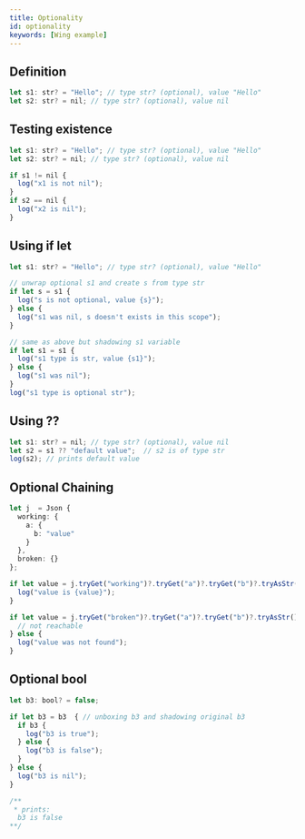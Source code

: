 ```yaml
---
title: Optionality
id: optionality
keywords: [Wing example]
---
```


## Definition 

```ts playground example
let s1: str? = "Hello"; // type str? (optional), value "Hello"
let s2: str? = nil; // type str? (optional), value nil
```

## Testing existence  
```ts playground example
let s1: str? = "Hello"; // type str? (optional), value "Hello"
let s2: str? = nil; // type str? (optional), value nil

if s1 != nil {
  log("x1 is not nil");
}
if s2 == nil {
  log("x2 is nil");
}
```

## Using if let
```ts playground example
let s1: str? = "Hello"; // type str? (optional), value "Hello"

// unwrap optional s1 and create s from type str
if let s = s1 {
  log("s is not optional, value {s}");
} else {
  log("s1 was nil, s doesn't exists in this scope");
}

// same as above but shadowing s1 variable
if let s1 = s1 {
  log("s1 type is str, value {s1}");
} else {
  log("s1 was nil");
}
log("s1 type is optional str");
```

## Using ?? 

```ts playground example
let s1: str? = nil; // type str? (optional), value nil
let s2 = s1 ?? "default value";  // s2 is of type str
log(s2); // prints default value
```

## Optional Chaining 

```ts playground example
let j  = Json {
  working: {
    a: {
      b: "value"
    }
  },
  broken: {}
};

if let value = j.tryGet("working")?.tryGet("a")?.tryGet("b")?.tryAsStr() {
  log("value is {value}");
} 

if let value = j.tryGet("broken")?.tryGet("a")?.tryGet("b")?.tryAsStr() {
  // not reachable 
} else {
  log("value was not found");
}
```

## Optional bool

```ts playground example
let b3: bool? = false; 

if let b3 = b3  { // unboxing b3 and shadowing original b3 
  if b3 {
    log("b3 is true");
  } else {
    log("b3 is false");
  }
} else {
  log("b3 is nil");
}

/**
 * prints:
  b3 is false
**/
```
